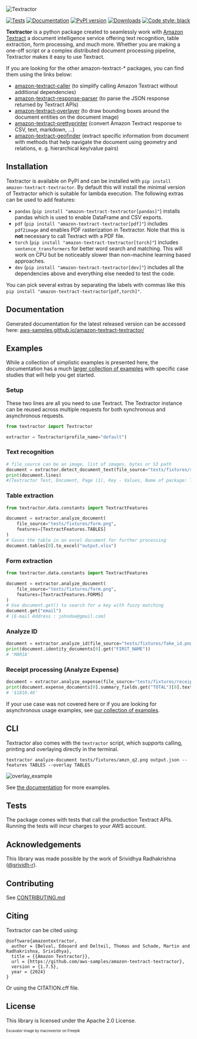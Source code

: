 ![Textractor](https://raw.githubusercontent.com/aws-samples/amazon-textract-textractor/5716c52e8a39c063f43e058e1637e4984a4b2da4/docs/source/textractor_cropped.png)

[![Tests](https://github.com/aws-samples/amazon-textract-textractor/actions/workflows/tests.yml/badge.svg)](https://github.com/aws-samples/amazon-textract-textractor/actions/workflows/tests.yml) [![Documentation](https://github.com/aws-samples/amazon-textract-textractor/actions/workflows/documentation.yml/badge.svg)](https://aws-samples.github.io/amazon-textract-textractor/) [![PyPI version](https://badge.fury.io/py/amazon-textract-textractor.svg)](https://pypi.org/project/amazon-textract-textractor/) [![Downloads](https://static.pepy.tech/badge/amazon-textract-textractor/month)](https://pepy.tech/project/amazon-textract-textractor) [![Code style: black](https://img.shields.io/badge/code%20style-black-000000.svg)](https://github.com/psf/black)

**Textractor** is a python package created to seamlessly work with [Amazon Textract](https://docs.aws.amazon.com/textract/latest/dg/what-is.html) a document intelligence service offering text recognition, table extraction, form processing, and much more. Whether you are making a one-off script or a complex distributed document processing pipeline, Textractor makes it easy to use Textract.

If you are looking for the other amazon-textract-* packages, you can find them using the links below:

- [amazon-textract-caller](https://github.com/aws-samples/amazon-textract-textractor/tree/master/caller) (to simplify calling Amazon Textract without additional dependencies)
- [amazon-textract-response-parser](https://pypi.org/project/amazon-textract-response-parser/) (to parse the JSON response returned by Textract APIs)
- [amazon-textract-overlayer](https://github.com/aws-samples/amazon-textract-textractor/tree/master/overlayer) (to draw bounding boxes around the document entities on the document image)
- [amazon-textract-prettyprinter](https://github.com/aws-samples/amazon-textract-textractor/tree/master/prettyprinter) (convert Amazon Textract response to CSV, text, markdown, ...)
- [amazon-textract-geofinder](https://github.com/aws-samples/amazon-textract-textractor/tree/master/tpipelinegeofinder) (extract specific information from document with methods that help navigate the document using geometry and relations, e. g. hierarchical key/value pairs)

## Installation

Textractor is available on PyPI and can be installed with `pip install amazon-textract-textractor`. By default this will install the minimal version of Textractor which is suitable for lambda execution. The following extras can be used to add features:

- `pandas` (`pip install "amazon-textract-textractor[pandas]"`) installs pandas which is used to enable DataFrame and CSV exports.
- `pdf` (`pip install "amazon-textract-textractor[pdf]"`) includes `pdf2image` and enables PDF rasterization in Textractor. Note that this is **not** necessary to call Textract with a PDF file.
- `torch` (`pip install "amazon-textract-textractor[torch]"`) includes `sentence_transformers` for better word search and matching. This will work on CPU but be noticeably slower than non-machine learning based approaches.
- `dev` (`pip install "amazon-textract-textractor[dev]"`) includes all the dependencies above and everything else needed to test the code.

You can pick several extras by separating the labels with commas like this `pip install "amazon-textract-textractor[pdf,torch]"`.

## Documentation

Generated documentation for the latest released version can be accessed here: [aws-samples.github.io/amazon-textract-textractor/](https://aws-samples.github.io/amazon-textract-textractor/)

## Examples

While a collection of simplistic examples is presented here, the documentation has a much [larger collection of examples](https://aws-samples.github.io/amazon-textract-textractor/examples.html) with specific case studies that will help you get started. 

### Setup

These two lines are all you need to use Textract. The Textractor instance can be reused across multiple requests for both synchronous and asynchronous requests.

```py
from textractor import Textractor

extractor = Textractor(profile_name="default")
```

### Text recognition

```py
# file_source can be an image, list of images, bytes or S3 path
document = extractor.detect_document_text(file_source="tests/fixtures/single-page-1.png")
print(document.lines)
#[Textractor Test, Document, Page (1), Key - Values, Name of package: Textractor, Date : 08/14/2022, Table 1, Cell 1, Cell 2, Cell 4, Cell 5, Cell 6, Cell 7, Cell 8, Cell 9, Cell 10, Cell 11, Cell 12, Cell 13, Cell 14, Cell 15, Selection Element, Selected Checkbox, Un-Selected Checkbox]
```

### Table extraction

```py
from textractor.data.constants import TextractFeatures

document = extractor.analyze_document(
	file_source="tests/fixtures/form.png",
	features=[TextractFeatures.TABLES]
)
# Saves the table in an excel document for further processing
document.tables[0].to_excel("output.xlsx")
```

### Form extraction

```py
from textractor.data.constants import TextractFeatures

document = extractor.analyze_document(
	file_source="tests/fixtures/form.png",
	features=[TextractFeatures.FORMS]
)
# Use document.get() to search for a key with fuzzy matching
document.get("email")
# [E-mail Address : johndoe@gmail.com]
```

### Analyze ID

```py
document = extractor.analyze_id(file_source="tests/fixtures/fake_id.png")
print(document.identity_documents[0].get("FIRST_NAME"))
# 'MARIA'
```

### Receipt processing (Analyze Expense)

```py
document = extractor.analyze_expense(file_source="tests/fixtures/receipt.jpg")
print(document.expense_documents[0].summary_fields.get("TOTAL")[0].text)
# '$1810.46'
```

If your use case was not covered here or if you are looking for asynchronous usage examples, see [our collection of examples](https://aws-samples.github.io/amazon-textract-textractor/examples.html).

## CLI

Textractor also comes with the `textractor` script, which supports calling, printing and overlaying directly in the terminal. 

`textractor analyze-document tests/fixtures/amzn_q2.png output.json --features TABLES --overlay TABLES`

![overlay_example](images/amzn.png)

See [the documentation](https://aws-samples.github.io/amazon-textract-textractor/commandline.html) for more examples.

## Tests

The package comes with tests that call the production Textract APIs. Running the tests will incur charges to your AWS account.

## Acknowledgements

This library was made possible by the work of Srividhya Radhakrishna ([@srividh-r](https://github.com/srividh-r)).

## Contributing

See [CONTRIBUTING.md](CONTRIBUTING.md)

## Citing

Textractor can be cited using:

```
@software{amazontextractor,
  author = {Belval, Edouard and Delteil, Thomas and Schade, Martin and Radhakrishna, Srividhya},
  title = {{Amazon Textractor}},
  url = {https://github.com/aws-samples/amazon-textract-textractor},
  version = {1.7.5},
  year = {2024}
}
```

Or using the CITATION.cff file. 

## License

This library is licensed under the Apache 2.0 License.

<sub><sup>Excavator image by macrovector on Freepik</sub></sup>